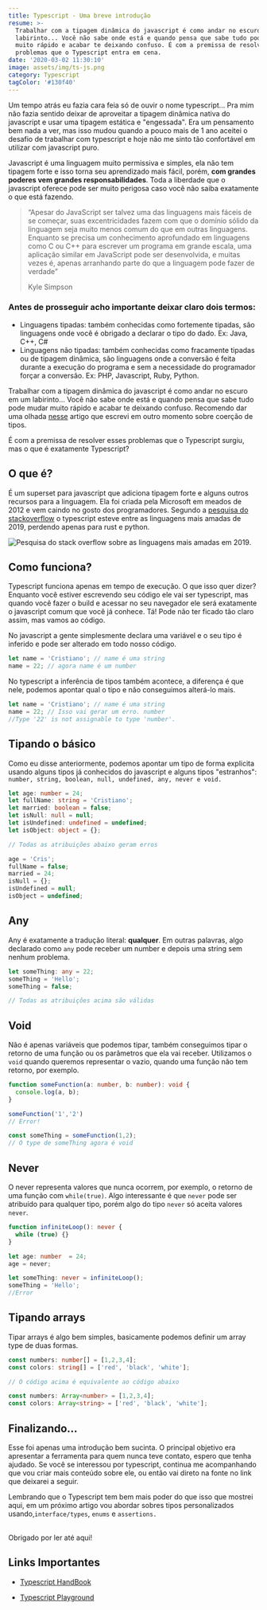 ```yaml
---
title: Typescript - Uma breve introdução
resume: >-
  Trabalhar com a tipagem dinâmica do javascript é como andar no escuro em um
  labirinto... Você não sabe onde está e quando pensa que sabe tudo pode mudar
  muito rápido e acabar te deixando confuso. É com a premissa de resolver esses
  problemas que o Typescript entra em cena.
date: '2020-03-02 11:30:10'
image: assets/img/ts-js.png
category: Typescript
tagColor: '#130f40'
---
```



Um tempo atrás eu fazia cara feia só de ouvir o nome typescript... Pra mim não fazia sentido deixar de aproveitar a tipagem dinâmica nativa do javascript e usar uma tipagem estática e "engessada". Era um pensamento bem nada a ver, mas isso mudou quando a pouco mais de 1 ano aceitei o desafio de trabalhar com typescript e hoje não me sinto tão confortável em utilizar com javascript puro.

Javascript é uma linguagem muito permissiva e simples, ela não tem tipagem forte e isso torna seu aprendizado mais fácil, porém, **com grandes poderes vem grandes responsabilidades**. Toda a liberdade que o javascript oferece pode ser muito perigosa caso você não saiba exatamente o que está fazendo.

>  “Apesar do JavaScript ser talvez uma das linguagens mais fáceis de se começar, suas excentricidades fazem com que o domínio sólido da linguagem seja muito menos comum do que em outras linguagens. Enquanto se precisa um conhecimento aprofundado em linguagens como C ou C++ para escrever um programa em grande escala, uma aplicação similar em JavaScript pode ser desenvolvida, e muitas vezes é, apenas arranhando parte do que a linguagem pode fazer de verdade”
>
> Kyle Simpson

### Antes de prosseguir acho importante deixar claro dois termos:

* Linguagens tipadas: também conhecidas como fortemente tipadas, são linguagens onde você é obrigado a declarar o tipo do dado. Ex: Java, C++, C#
* Linguagens não tipadas: também conhecidas como fracamente tipadas ou de tipagem dinâmica, são linguagens onde a conversão é feita durante a execução do programa e sem a necessidade do programador forçar a conversão. Ex: PHP, Javascript, Ruby, Python.

Trabalhar com a tipagem dinâmica do javascript é como andar no escuro em um labirinto... Você não sabe onde está e quando pensa que sabe tudo pode mudar muito rápido e acabar te deixando confuso.  Recomendo dar uma olhada [nesse](https://www.crisgon.dev/coercao-de-tipos-em-javascript/) artigo que escrevi em outro momento sobre coerção de tipos.

É com a premissa de resolver esses problemas que o Typescript surgiu, mas o que é exatamente Typescript?

## O que é?

É um superset para javascript que adiciona tipagem forte e alguns outros recursos para a linguagem. Ela foi criada pela Microsoft em meados de 2012 e vem caindo no gosto dos programadores. Segundo a [pesquisa do stackoverflow](https://insights.stackoverflow.com/survey/2019#technology) o typescript esteve entre as linguagens mais amadas de 2019, perdendo apenas para rust e python.

![Pesquisa do stack overflow sobre as linguagens mais amadas em 2019.](assets/img/most-love.png "Pesquisa do stack overflow sobre as linguagens mais amadas em 2019.")

## Como funciona?

Typescript funciona apenas em tempo de execução. O que isso quer dizer? Enquanto você estiver escrevendo seu código ele vai ser typescript, mas quando você fazer o build e acessar no seu navegador ele  será exatamente o javascript comum que você já conhece. Tá! Pode não ter ficado tão claro assim, mas vamos ao código.

No javascript a gente simplesmente declara uma variável e o seu tipo é inferido e pode ser alterado em todo nosso código. 

```javascript
let name = 'Cristiano'; // name é uma string
name = 22; // agora name é um number
```

No typescript a inferência de tipos também acontece, a diferença é que nele, podemos apontar qual o tipo e  não conseguimos alterá-lo mais.

```typescript
let name = 'Cristiano'; // name é uma string
name = 22; // Isso vai gerar um erro. number  
//Type '22' is not assignable to type 'number'.
```

## Tipando o básico

Como eu disse anteriormente, podemos apontar um tipo de forma explicita usando alguns tipos já conhecidos do javascript e alguns tipos "estranhos": `number, string, boolean, null, undefined, any, never e void.`

```typescript
let age: number = 24;
let fullName: string = 'Cristiano';
let married: boolean = false;
let isNull: null = null;
let isUndefined: undefined = undefined;
let isObject: object = {};

// Todas as atribuições abaixo geram erros

age = 'Cris';
fullName = false;
married = 24;
isNull = {};
isUndefined = null;
isObject = undefined;
```

## Any

Any é exatamente a tradução literal: **qualquer**. Em outras palavras, algo declarado como `any` pode receber um number e depois uma string sem nenhum problema.

```typescript
let someThing: any = 22;
someThing = 'Hello';
someThing = false;

// Todas as atribuições acima são válidas
```

## Void

Não é apenas variáveis que podemos tipar, também conseguimos tipar o retorno de uma função ou os parâmetros que ela vai receber. Utilizamos o `void` quando queremos representar o vazio, quando uma função não tem retorno, por exemplo.

```typescript
function someFunction(a: number, b: number): void {
  console.log(a, b);
}

someFunction('1','2')
// Error!

const someThing = someFunction(1,2);
// O type de someThing agora é void
```

## Never

O never representa valores que nunca ocorrem, por exemplo, o retorno de uma função com `while(true)`. Algo interessante é que `never` pode ser atribuído para qualquer tipo, porém algo do tipo `never` só aceita valores `never`.

```typescript
function infiniteLoop(): never {
  while (true) {}
}

let age: number  = 24;
age = never;

let someThing: never = infiniteLoop();
someThing = 'Hello';
//Error
```

## Tipando arrays

Tipar arrays é algo bem simples, basicamente podemos definir um array type de duas formas.

```typescript
const numbers: number[] = [1,2,3,4];
const colors: string[] = ['red', 'black', 'white'];

// O código acima é equivalente ao código abaixo

const numbers: Array<number> = [1,2,3,4];
const colors: Array<string> = ['red', 'black', 'white'];
```

## Finalizando...

Esse foi apenas uma introdução bem sucinta. O principal objetivo era apresentar a ferramenta para quem nunca teve contato, espero que tenha ajudado. Se você se interessou por typescript, continua me acompanhando que vou criar mais conteúdo sobre ele, ou então vai direto na fonte no link que deixarei a seguir.

Lembrando que o Typescript tem bem mais poder do que isso que mostrei aqui, em um próximo artigo vou abordar sobres tipos personalizados usando,`interface/types`, `enums` e `assertions.`

\
Obrigado por ler até aqui!



## Links Importantes

* [Typescript HandBook](https://www.typescriptlang.org/v2/docs/handbook/basic-types.html)

* [Typescript Playground](https://www.typescriptlang.org/play/index.html)
